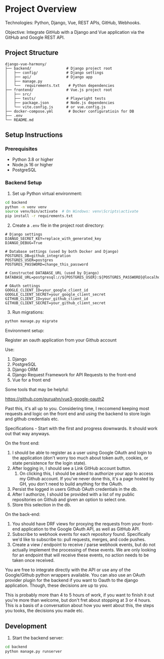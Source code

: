 # Project Overview
Technologies: Python, Django, Vue, REST APIs, GitHub, Webhooks.

Objective: Integrate GitHub with a Django and Vue application via the GitHub and Google REST API.

## Project Structure
```
django-vue-harmony/
├── backend/                # Django project root
│   ├── config/             # Django settings
│   ├── api/                # Django app
│   ├── manage.py
│   └──  requirements.txt    # Python dependencies
├── frontend/               # Vue.js project root
│   ├── src/
│   ├── tests/              # Playwright tests
│   ├── package.json        # Node.js dependencies
│   └── vite.config.js      # or vue.config.js
├── docker-compose.yml       # Docker configuratioin for DB
├── .env
└── README.md
```

## Setup Instructions

### Prerequisites
- Python 3.8 or higher
- Node.js 16 or higher
- PostgreSQL

### Backend Setup
1. Set up Python virtual environment:
```bash
cd backend
python -m venv venv
source venv/bin/activate  # On Windows: venv\Scripts\activate
pip install -r requirements.txt
```

2. Create a `.env` file in the project root directory:
```
# Django settings
DJANGO_SECRET_KEY=replace_with_generated_key
DJANGO_DEBUG=True

# Database settings (used by both Docker and Django)
POSTGRES_DB=github_integration
POSTGRES_USER=postgres
POSTGRES_PASSWORD=change_this_password

# Constructed DATABASE_URL (used by Django)
DATABASE_URL=postgresql://${POSTGRES_USER}:${POSTGRES_PASSWORD}@localhost:5432/${POSTGRES_DB}

# OAuth settings
GOOGLE_CLIENT_ID=your_google_client_id
GOOGLE_CLIENT_SECRET=your_google_client_secret
GITHUB_CLIENT_ID=your_github_client_id
GITHUB_CLIENT_SECRET=your_github_client_secret
```

3. Run migrations:
```bash
python manage.py migrate
```

Environment setup:

Register an oauth application from your Github account

Use:
  1. Django
  2. PostgreSQL
  3. Django ORM
  4. Django Request Framework for API Requests to the front-end
  5. Vue for a front end

Some tools that may be helpful:

https://github.com/guruahn/vue3-google-oauth2

Past this, it's all up to you. Considering time, I reccomend keeping most requests and logic on the front end and using the backend to store login and github credentials etc.

Specifications - Start with the first and progress downwards. It should work out that way anyways.

On the front end:

1. I should be able to register as a user using Google OAuth and login to the application (don't worry too much about token auth, cookies, or state persistence for the login state).
3. After logging in, I should see a Link GitHub account button.
    1. On clicking this, I should be asked to authorize your app to access my Github account. If you've never done this, it's a page hosted by GH, you don't need to build anything for the OAuth.
5. Persist the logged in users Github OAuth credentials in the db.
6. After I authorize, I should be provided with a list of my public repositories on Github and given an option to select one.
7. Store this selection in the db.

On the back-end:
1. You should have DRF views for proxying the requests from your front-end application to the Google OAuth API, as well as GitHub API.
2. Subscribe to webhook events for each repository found. Specifically we'd like to subscribe to: pull requests, merges, and code pushes.
3. Create a view / endpoint to receive / parse webhook events, but do not actually implement the processing of these events. We are only looking for an endpoint that will receive these events, no action needs to be taken once received.

You are free to integrate directly with the API or use any of the Google/Github python wrappers available. You can also use an OAuth provider plugin for the backend if you want to Oauth to the django application. Though, these decisions are up to you.

This is probably more than 4 to 5 hours of work, if you want to finish it out
you're more than welcome, but don't fret about stopping at 3 or 4 hours. This is
a basis of a conversation about how you went about this, the steps you tooks,
the decisions you made etc.

## Development

1. Start the backend server:
```bash
cd backend
python manage.py runserver
```

